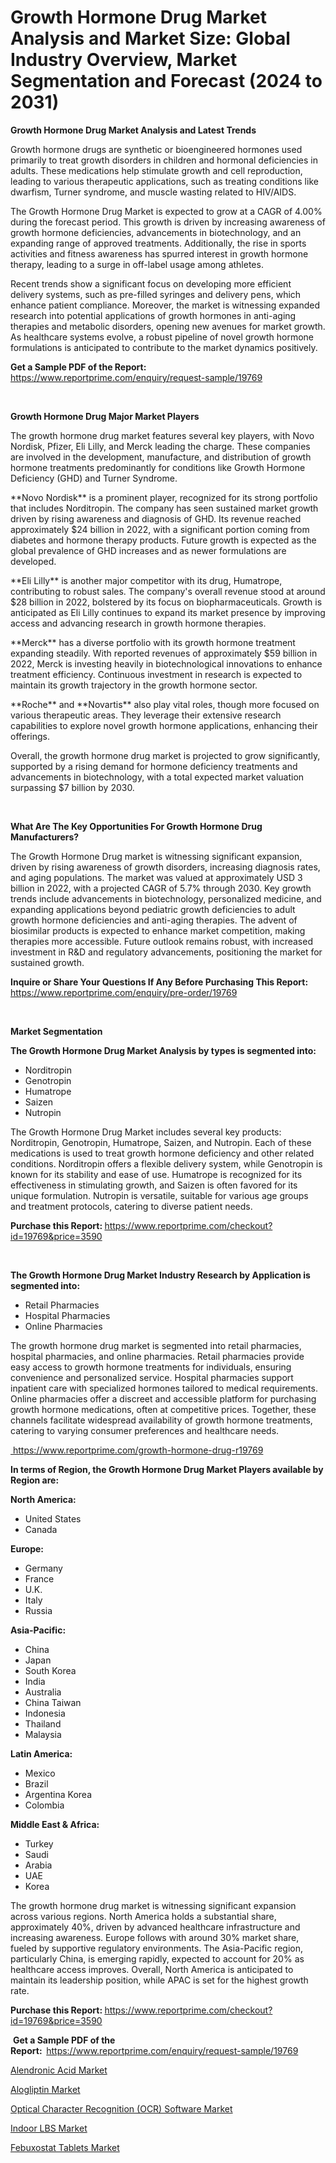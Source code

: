<p><h1>Growth Hormone Drug Market Analysis and Market Size: Global Industry Overview, Market Segmentation and Forecast (2024 to 2031)</h1></p><p><strong>Growth Hormone Drug Market Analysis and Latest Trends</strong></p>
<p><p>Growth hormone drugs are synthetic or bioengineered hormones used primarily to treat growth disorders in children and hormonal deficiencies in adults. These medications help stimulate growth and cell reproduction, leading to various therapeutic applications, such as treating conditions like dwarfism, Turner syndrome, and muscle wasting related to HIV/AIDS.</p><p>The Growth Hormone Drug Market is expected to grow at a CAGR of 4.00% during the forecast period. This growth is driven by increasing awareness of growth hormone deficiencies, advancements in biotechnology, and an expanding range of approved treatments. Additionally, the rise in sports activities and fitness awareness has spurred interest in growth hormone therapy, leading to a surge in off-label usage among athletes.</p><p>Recent trends show a significant focus on developing more efficient delivery systems, such as pre-filled syringes and delivery pens, which enhance patient compliance. Moreover, the market is witnessing expanded research into potential applications of growth hormones in anti-aging therapies and metabolic disorders, opening new avenues for market growth. As healthcare systems evolve, a robust pipeline of novel growth hormone formulations is anticipated to contribute to the market dynamics positively.</p></p>
<p><strong>Get a Sample PDF of the Report:&nbsp;</strong> <a href="https://www.reportprime.com/enquiry/request-sample/19769?utm_campaign=1833&utm_medium=2&utm_source=Github&utm_content=ia&utm_term=02122024&utm_id=growth-hormone-drug">https://www.reportprime.com/enquiry/request-sample/19769</a></p>
<p>&nbsp;</p>
<p><strong>Growth Hormone Drug Major Market Players</strong></p>
<p><p>The growth hormone drug market features several key players, with Novo Nordisk, Pfizer, Eli Lilly, and Merck leading the charge. These companies are involved in the development, manufacture, and distribution of growth hormone treatments predominantly for conditions like Growth Hormone Deficiency (GHD) and Turner Syndrome.</p><p>**Novo Nordisk** is a prominent player, recognized for its strong portfolio that includes Norditropin. The company has seen sustained market growth driven by rising awareness and diagnosis of GHD. Its revenue reached approximately $24 billion in 2022, with a significant portion coming from diabetes and hormone therapy products. Future growth is expected as the global prevalence of GHD increases and as newer formulations are developed.</p><p>**Eli Lilly** is another major competitor with its drug, Humatrope, contributing to robust sales. The company's overall revenue stood at around $28 billion in 2022, bolstered by its focus on biopharmaceuticals. Growth is anticipated as Eli Lilly continues to expand its market presence by improving access and advancing research in growth hormone therapies.</p><p>**Merck** has a diverse portfolio with its growth hormone treatment expanding steadily. With reported revenues of approximately $59 billion in 2022, Merck is investing heavily in biotechnological innovations to enhance treatment efficiency. Continuous investment in research is expected to maintain its growth trajectory in the growth hormone sector.</p><p>**Roche** and **Novartis** also play vital roles, though more focused on various therapeutic areas. They leverage their extensive research capabilities to explore novel growth hormone applications, enhancing their offerings.</p><p>Overall, the growth hormone drug market is projected to grow significantly, supported by a rising demand for hormone deficiency treatments and advancements in biotechnology, with a total expected market valuation surpassing $7 billion by 2030.</p></p>
<p>&nbsp;</p>
<p><strong>What Are The Key Opportunities For Growth Hormone Drug Manufacturers?</strong></p>
<p><p>The Growth Hormone Drug market is witnessing significant expansion, driven by rising awareness of growth disorders, increasing diagnosis rates, and aging populations. The market was valued at approximately USD 3 billion in 2022, with a projected CAGR of 5.7% through 2030. Key growth trends include advancements in biotechnology, personalized medicine, and expanding applications beyond pediatric growth deficiencies to adult growth hormone deficiencies and anti-aging therapies. The advent of biosimilar products is expected to enhance market competition, making therapies more accessible. Future outlook remains robust, with increased investment in R&D and regulatory advancements, positioning the market for sustained growth.</p></p>
<p><strong>Inquire or Share Your Questions If Any Before Purchasing This Report:</strong> <a href="https://www.reportprime.com/enquiry/pre-order/19769?utm_campaign=1833&utm_medium=2&utm_source=Github&utm_content=ia&utm_term=02122024&utm_id=growth-hormone-drug">https://www.reportprime.com/enquiry/pre-order/19769</a></p>
<p>&nbsp;</p>
<p><strong>Market Segmentation</strong></p>
<p><strong>The Growth Hormone Drug Market Analysis by types is segmented into:</strong></p>
<p><ul><li>Norditropin</li><li>Genotropin</li><li>Humatrope</li><li>Saizen</li><li>Nutropin</li></ul></p>
<p><p>The Growth Hormone Drug Market includes several key products: Norditropin, Genotropin, Humatrope, Saizen, and Nutropin. Each of these medications is used to treat growth hormone deficiency and other related conditions. Norditropin offers a flexible delivery system, while Genotropin is known for its stability and ease of use. Humatrope is recognized for its effectiveness in stimulating growth, and Saizen is often favored for its unique formulation. Nutropin is versatile, suitable for various age groups and treatment protocols, catering to diverse patient needs.</p></p>
<p><strong>Purchase this Report:&nbsp;</strong><a href="https://www.reportprime.com/checkout?id=19769&price=3590&utm_campaign=1833&utm_medium=2&utm_source=Github&utm_content=ia&utm_term=02122024&utm_id=growth-hormone-drug">https://www.reportprime.com/checkout?id=19769&price=3590</a></p>
<p>&nbsp;</p>
<p><strong>The Growth Hormone Drug Market Industry Research by Application is segmented into:</strong></p>
<p><ul><li>Retail Pharmacies</li><li>Hospital Pharmacies</li><li>Online Pharmacies</li></ul></p>
<p><p>The growth hormone drug market is segmented into retail pharmacies, hospital pharmacies, and online pharmacies. Retail pharmacies provide easy access to growth hormone treatments for individuals, ensuring convenience and personalized service. Hospital pharmacies support inpatient care with specialized hormones tailored to medical requirements. Online pharmacies offer a discreet and accessible platform for purchasing growth hormone medications, often at competitive prices. Together, these channels facilitate widespread availability of growth hormone treatments, catering to varying consumer preferences and healthcare needs.</p></p>
<p><a href="https://www.reportprime.com/growth-hormone-drug-r19769?utm_campaign=1833&utm_medium=2&utm_source=Github&utm_content=ia&utm_term=02122024&utm_id=growth-hormone-drug">&nbsp;https://www.reportprime.com/growth-hormone-drug-r19769</a></p>
<p><strong>In terms of Region, the Growth Hormone Drug Market Players available by Region are:</strong></p>
<p>
    <p> <strong> North America: </strong>
        <ul>
            <li>United States</li>
            <li>Canada</li>
        </ul>
        </p> 
    <p> <strong> Europe: </strong>
        <ul>
            <li>Germany</li>
            <li>France</li>
            <li>U.K.</li>
            <li>Italy</li>
            <li>Russia</li>
        </ul>
        </p> 
    <p> <strong> Asia-Pacific: </strong>
        <ul>
            <li>China</li>
            <li>Japan</li>
            <li>South Korea</li>
            <li>India</li>
            <li>Australia</li>
            <li>China Taiwan</li>
            <li>Indonesia</li>
            <li>Thailand</li>
            <li>Malaysia</li>
        </ul>
        </p> 
    <p> <strong> Latin America: </strong>
        <ul>
            <li>Mexico</li>
            <li>Brazil</li>
            <li>Argentina Korea</li>
            <li>Colombia</li>
        </ul>
        </p> 
    <p> <strong> Middle East & Africa: </strong>
        <ul>
            <li>Turkey</li>
            <li>Saudi</li>
            <li>Arabia</li>
            <li>UAE</li>
            <li>Korea</li>
        </ul>
    </p>
    </p>
<p><p>The growth hormone drug market is witnessing significant expansion across various regions. North America holds a substantial share, approximately 40%, driven by advanced healthcare infrastructure and increasing awareness. Europe follows with around 30% market share, fueled by supportive regulatory environments. The Asia-Pacific region, particularly China, is emerging rapidly, expected to account for 20% as healthcare access improves. Overall, North America is anticipated to maintain its leadership position, while APAC is set for the highest growth rate.</p></p>
<p><strong>Purchase this Report: </strong><a href="https://www.reportprime.com/checkout?id=19769&price=3590&utm_campaign=1833&utm_medium=2&utm_source=Github&utm_content=ia&utm_term=02122024&utm_id=growth-hormone-drug">https://www.reportprime.com/checkout?id=19769&price=3590</a></p>
<p>&nbsp;<strong>Get a Sample PDF of the Report:&nbsp;&nbsp;</strong><a href="https://www.reportprime.com/enquiry/request-sample/19769?utm_campaign=1833&utm_medium=2&utm_source=Github&utm_content=ia&utm_term=02122024&utm_id=growth-hormone-drug">https://www.reportprime.com/enquiry/request-sample/19769</a></p>
<p><strong></strong></p>
<p><p><a href="https://www.linkedin.com/pulse/alendronic-acid-market-sizeshare-recent-development-sales-foxre?utm_campaign=1833&utm_medium=2&utm_source=Github&utm_content=ia&utm_term=02122024&utm_id=growth-hormone-drug">Alendronic Acid Market</a></p><p><a href="https://www.linkedin.com/pulse/identifying-growth-drivers-comprehensive-analysis-alogliptin-arehe?utm_campaign=1833&utm_medium=2&utm_source=Github&utm_content=ia&utm_term=02122024&utm_id=growth-hormone-drug">Alogliptin Market</a></p><p><a href="https://issuu.com/reportprime-2/docs/optical-character-recognition-ocr-software-market-?utm_campaign=1833&utm_medium=2&utm_source=Github&utm_content=ia&utm_term=02122024&utm_id=growth-hormone-drug">Optical Character Recognition (OCR) Software Market</a></p><p><a href="https://issuu.com/reportprime-2/docs/indoor-lbs-market-size-2030.pptx?utm_campaign=1833&utm_medium=2&utm_source=Github&utm_content=ia&utm_term=02122024&utm_id=growth-hormone-drug">Indoor LBS Market</a></p><p><a href="https://www.linkedin.com/pulse/market-growth-potential-forecast-febuxostat-tablets-size-xgmae?utm_campaign=1833&utm_medium=2&utm_source=Github&utm_content=ia&utm_term=02122024&utm_id=growth-hormone-drug">Febuxostat Tablets Market</a></p></p>